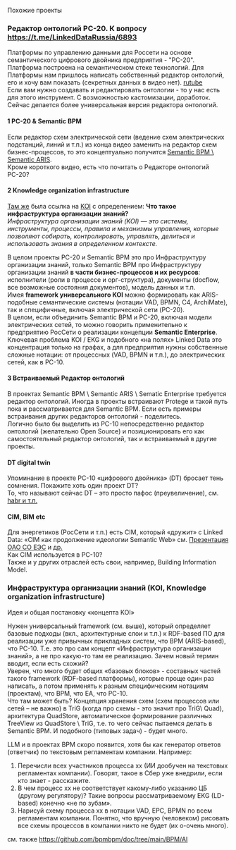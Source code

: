 Похожие проекты 
### Редактор онтологий РС-20. К вопросу https://t.me/LinkedDataRussia/6893
Платформы по управлению данными для Россети на основе семантического цифрового двойника предприятия - "РС-20".
Платформа построена на семантическом стеке технологий.
Для Платформы нам пришлось написать собственный редактор онтологий, его и хочу вам показать (секретных данных в видео нет). [rutube](https://rutube.ru/video/private/3acac09694a33b3a918bf28abe88d898/?r=wd&p=ER8teWJOZPMQrUl6CFPMNg)  
Если вам нужно создавать и редактировать онтологии - то у нас есть для этого инструмент. С возможностью кастомизации, доработок. Сейчас делается более универсальная версия редактора онтологий.
#### 1 PC-20 & Semantic BPM
Если редактор схем электрической сети (ведение схем электрических подстанций, линий и т.п.) из конца видео заменить на редактор схем бизнес-процессов, то это концептуально получится [Semantic BPM \ Semantic ARIS](https://github.com/bpmbpm/SemanticBPM).  
Кроме короткого видео, есть что почитать о Редакторе онтологий РС-20?  
#### 2 Knowledge organization infrastructure
[Там же](https://t.me/LinkedDataRussia/6892) была ссылка на [KOI](https://blog.block.science/architecting-knowledge-organization-infrastructure/) с определением:
**Что такое инфраструктура организации знаний?**  
*Инфраструктура организации знаний (KOI) — это системы, инструменты, процессы, правила и механизмы управления, которые позволяют собирать, контролировать, управлять, делиться и использовать знания в определенном контексте.*  

В целом проекты PC-20 и Semantic BPM это про Инфраструктуру организации знаний, только Semantic BPM про Инфраструктуру организации знаний **в части бизнес-процессов и их ресурсов**: исполнители (роли в процессе и орг-структура), документы (docflow, все возможные состояния документов), модель данных и т.п.  
Имея **framework универсального KOI** можно формировать как ARIS-подобные семантические системы (нотации VAD, BPMN, C4, ArchiMate), так и специфичные, включая электрической сети (PC-20).  
В целом, если объединить Semantic BPM и PC-20, включая модели электрических сетей, то можно говорить применительно к предприятию РосСети о реализации концепции **Semantic Enterprise**.
Ключевая проблема KOI / EKG и подобного «на полях» Linked Data это концентрация только на графах, а для предприятия нужны собственные сложные нотации: от процессных (VAD, BPMN и т.п.), до электрических сетей, как в PC-10. 
#### 3 Встраиваемый Редактор онтологий
В проектах Semantic BPM \ Semantic ARIS \ Sematic Enterprise требуется редактор онтологий. Иногда в проекты встраивают Protege и такой путь пока и рассматривается для Semantic BPM. Если есть примеры встраивания других редакторов онтологий - поделитесь.  
Логично было бы выделить из PC-10 непосредственно редактор онтологий (желательно Open Source) и позиционировать его как самостоятельный редактор онтологий, так и встраиваемый в другие проекты.  
#### DT digital twin
Упоминание в проекте PC-10 «цифрового двойника» (DT) бросает тень сомнения. Покажите хоть один проект DT?  
То, что называют сейчас DT – это просто пафос (преувеличение), см. [habr и т.п.]( 
https://habr.com/ru/companies/sberbank/articles/890928/#comment_28058814)
 
#### CIM, BIM etc
Для энергетиков (РосСети и т.п.) есть CIM, который «дружит» с Linked Data: «CIM как продолжение идеологии Semantic Web» см. [Презентация ОАО СО ЕЭС](https://cim.4cio.ru/content/cim2022/pres/1/17.%20%D0%A8%D0%B5%D0%B2%D1%87%D1%83%D0%BA%20%D0%A1%D0%B5%D1%80%D0%B3%D0%B5%D0%B9%20%D0%9C%D0%B5%D1%82%D0%BE%D0%B4%D1%8B%20%D0%B0%D0%B2%D1%82%D0%BE%D0%BC%D0%B0%D1%82%D0%B8%D0%B7%D0%B8%D1%80%D0%BE%D0%B2%D0%B0%D0%BD%D0%BD%D0%BE%D0%B9%20%D0%BF%D1%80%D0%BE%D0%B2%D0%B5%D1%80%D0%BA%D0%B8%20%D1%84%D1%80%D0%B0%D0%B3%D0%BC%D0%B5%D0%BD%D1%82%D0%BE%D0%B2%20CIM-%D0%BC%D0%BE%D0%B4%D0%B5%D0%BB%D0%B8.pptx) и [др.]( https://energostat.ru/seminar/seminar2007/materials/atc705/cim_grid.doc)  
Как CIM используется в РС-10?  
Также и у других отраслей есть свои, например, Building Information Model.

### Инфраструктура организации знаний (KOI, Knowledge organization infrastructure) 
Идея и общая постановку «концепта KOI»  

Нужен универсальный framework (см. выше), который определяет базовые подходы (вкл., архитектурные слои и т.п.) к RDF-based ПО для реализации уже привычных прикладных систем, что BPM (ARIS-based), что РС-10. 
Т.е. это про сам концепт «Инфраструктура организации знаний», а не про какую-то там ее реализацию. Зачем новый термин вводит, если есть схожий?  
Уверен, что много будет общих «базовых блоков» - составных частей такого framework (RDF-based платформы), которые проще один раз написать, а потом применять к разным специфическим нотациям (проектам), что BPM, что ЕА, что РС-10.  
Что там может быть? Концепция хранения схем (схем процессов или сетей – не важно) в TriG (когда про схемы - это значит про TriG\ Quad), архитектура QuadStore, автоматическое формирование различных TreeView из QuadStore \ TriG, т.е. то чего сейчас пытаемся делать в Semantic BPM. И подобного (типовых задач) - будет много.  

LLM и в проектах BPM скоро появится, хотя бы как генератор ответов (ответчик) по текстовым регламентам компании. Например: 
1. Перечисли всех участников процесса хх (ИИ дообучен на текстовых регламентах компании). Говорят, такое в Сбер уже внедрили, если кто знает - расскажите.
2. В чем процесс хх не соответствует какому-либо указанию ЦБ (другому регулятору)? Такие вопросы рассматриваемому EKG (LD-based) конечно «не по зубам».
3. Нарисуй схему процесса хх в нотации VAD, EPC, BPMN по всем регламентам компании. Понятно, что вручную (человеком) рисовать все схемы процессов в компании никто не будет (их о-очень много).

см. также https://github.com/bpmbpm/doc/tree/main/BPM/AI
